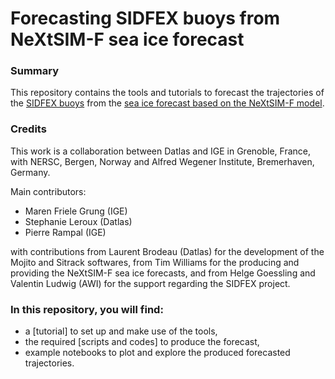 # Forecasting SIDFEX buoys  from NeXtSIM-F sea ice forecast

### Summary
This repository contains the tools and tutorials  to forecast the  trajectories of the [SIDFEX buoys](https://www.polarprediction.net/key-yopp-activities/sea-ice-prediction-and-verification/sea-ice-drift-forecast-experiment/) from the [sea ice forecast based on the NeXtSIM-F model](https://data.marine.copernicus.eu/product/ARCTIC_ANALYSISFORECAST_PHY_ICE_002_011/description).

### Credits
This work is a collaboration between Datlas and IGE in Grenoble, France, with NERSC, Bergen, Norway and Alfred Wegener Institute, Bremerhaven, Germany.

Main contributors:
* Maren Friele Grung (IGE)
* Stephanie Leroux (Datlas)
* Pierre Rampal (IGE)

with contributions from Laurent Brodeau (Datlas) for the development of the Mojito and Sitrack softwares, from Tim Williams for the producing and providing the NeXtSIM-F sea ice forecasts, and from Helge Goessling and  Valentin Ludwig (AWI) for the support regarding the SIDFEX project.

### In this repository, you will find:
* a [tutorial] to set up and make use of the tools,
* the required [scripts and codes] to produce the forecast,
* example notebooks to plot and explore the produced forecasted trajectories.
